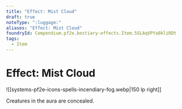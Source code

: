 ```yaml
---
title: "Effect: Mist Cloud"
draft: true
noteType: ":luggage:"
aliases: "Effect: Mist Cloud"
foundryId: Compendium.pf2e.bestiary-effects.Item.5SLAqVPYa0kliRDt
tags:
  - Item
---
```


# Effect: Mist Cloud
![[systems-pf2e-icons-spells-incendiary-fog.webp|150 lp right]]

Creatures in the aura are concealed.
